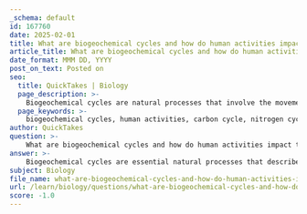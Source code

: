 ```yaml
---
_schema: default
id: 167760
date: 2025-02-01
title: What are biogeochemical cycles and how do human activities impact them?
article_title: What are biogeochemical cycles and how do human activities impact them?
date_format: MMM DD, YYYY
post_on_text: Posted on
seo:
  title: QuickTakes | Biology
  page_description: >-
    Biogeochemical cycles are natural processes that involve the movement and transformation of essential nutrients in the environment. Human activities significantly impact these cycles, influencing ecosystems and contributing to climate change, pollution, and biodiversity loss.
  page_keywords: >-
    biogeochemical cycles, human activities, carbon cycle, nitrogen cycle, phosphorus cycle, water cycle, pollutants, ecosystem, climate change, nutrient cycling
author: QuickTakes
question: >-
    What are biogeochemical cycles and how do human activities impact them?
answer: >-
    Biogeochemical cycles are essential natural processes that describe the movement and transformation of chemical elements and compounds between living organisms, the atmosphere, and the Earth's crust. These cycles ensure the recycling of vital nutrients and elements necessary for life, including carbon, nitrogen, phosphorus, sulfur, and water. Each cycle involves various forms and locations, such as the atmosphere, hydrosphere (water bodies), lithosphere (Earth’s crust), and biosphere (living organisms).\n\n### Major Biogeochemical Cycles\n1. **Carbon Cycle**: Involves the exchange of carbon among the atmosphere, oceans, soil, and living organisms. Plants absorb carbon dioxide (CO2) during photosynthesis, converting it into organic matter, which is then consumed by animals. Carbon is returned to the atmosphere through respiration, decomposition, and combustion of fossil fuels.\n\n2. **Nitrogen Cycle**: Nitrogen is essential for the synthesis of amino acids and nucleic acids. It is converted from atmospheric nitrogen (N2) into forms usable by living organisms through processes like nitrogen fixation, nitrification, and denitrification. Human activities, such as the use of synthetic fertilizers, have significantly increased nitrogen levels in ecosystems.\n\n3. **Phosphorus Cycle**: Phosphorus is a critical nutrient for DNA, RNA, and ATP. Unlike carbon and nitrogen, phosphorus does not have a gaseous phase and primarily cycles through soil, water, and living organisms. Human activities, such as mining and agricultural runoff, can lead to phosphorus pollution in water bodies.\n\n4. **Water Cycle**: This cycle describes the continuous movement of water through evaporation, condensation, precipitation, and infiltration. Human activities, such as urbanization and deforestation, can disrupt natural water flow and affect local climates.\n\n### Impact of Human Activities on Biogeochemical Cycles\nHuman activities have profound effects on biogeochemical cycles, leading to significant environmental changes:\n\n1. **Industrialization**: The burning of fossil fuels releases large amounts of CO2 and other greenhouse gases into the atmosphere, altering the carbon cycle and contributing to climate change.\n\n2. **Agricultural Practices**: The use of synthetic fertilizers increases nitrogen and phosphorus levels in soils and water bodies, leading to nutrient runoff and eutrophication, which can harm aquatic ecosystems.\n\n3. **Urbanization**: The construction of cities and infrastructure disrupts natural water flow and nutrient cycling, affecting local ecosystems and biodiversity.\n\n4. **Deforestation**: The removal of forests not only reduces carbon sequestration but also disrupts the water cycle and contributes to soil erosion.\n\n5. **Pollution**: Industrial waste and pollutants can contaminate air, water, and soil, disrupting the natural cycling of nutrients and elements.\n\nIn summary, human activities significantly impact biogeochemical cycles, leading to changes in ecosystem functioning and contributing to global environmental issues such as climate change, biodiversity loss, and pollution. Understanding these impacts is crucial for developing sustainable practices that can mitigate adverse effects on the environment.
subject: Biology
file_name: what-are-biogeochemical-cycles-and-how-do-human-activities-impact-them.md
url: /learn/biology/questions/what-are-biogeochemical-cycles-and-how-do-human-activities-impact-them
score: -1.0
---
```


&nbsp;